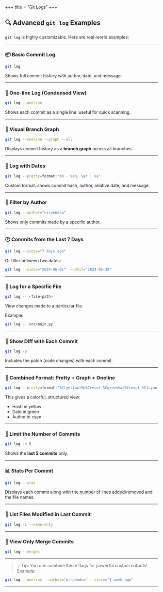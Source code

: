 
+++
title = "Git Logs"
+++


## 🔍 Advanced `git log` Examples

`git log` is highly customizable. Here are real-world examples:

---

### 📦 Basic Commit Log

```bash
git log
```
Shows full commit history with author, date, and message.

---

### 🧵 One-line Log (Condensed View)

```bash
git log --oneline
```
Shows each commit as a single line: useful for quick scanning.

---

### 🌲 Visual Branch Graph

```bash
git log --oneline --graph --all
```
Displays commit history as a **branch graph** across all branches.

---

### 📆 Log with Dates

```bash
git log --pretty=format:"%h - %an, %ar : %s"
```
Custom format: shows commit hash, author, relative date, and message.

---

### 🔎 Filter by Author

```bash
git log --author="nirpendra"
```
Shows only commits made by a specific author.

---

### 🕐 Commits from the Last 7 Days

```bash
git log --since="7 days ago"
```

Or filter between two dates:

```bash
git log --since="2024-06-01" --until="2024-06-30"
```

---

### 📁 Log for a Specific File

```bash
git log -- <file-path>
```
View changes made to a particular file.

Example:
```bash
git log -- src/main.py
```

---

### 🧾 Show Diff with Each Commit

```bash
git log -p
```
Includes the patch (code changes) with each commit.

---

### 🧰 Combined Format: Pretty + Graph + Oneline

```bash
git log --pretty=format:"%C(yellow)%h%Creset %Cgreen%ad%Creset %C(cyan)%an%Creset - %s" --date=short --graph
```

This gives a colorful, structured view:
- Hash in yellow
- Date in green
- Author in cyan

---

### 🔢 Limit the Number of Commits

```bash
git log -n 5
```
Shows the **last 5 commits** only.

---

### 📊 Stats Per Commit

```bash
git log --stat
```
Displays each commit along with the number of lines added/removed and the file names.

---

### 📜 List Files Modified in Last Commit

```bash
git log -1 --name-only
```

---

### 🔐 View Only Merge Commits

```bash
git log --merges
```

---

> 💡 Tip: You can combine these flags for powerful custom outputs!
Example:
```bash
git log --oneline --author="nirpendra" --since="1 week ago"
```

---
